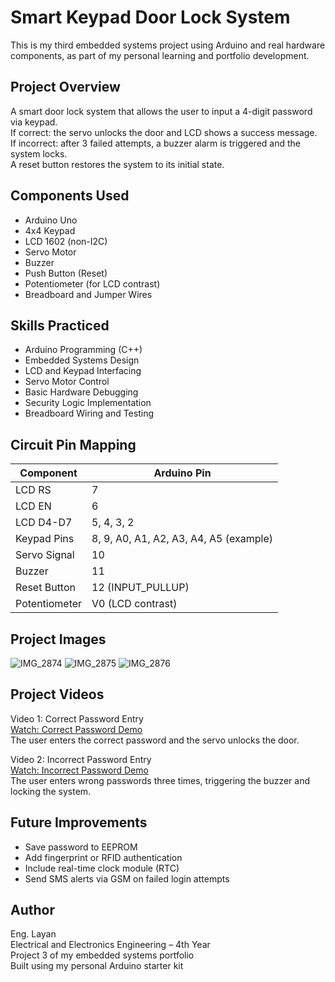 # Smart Keypad Door Lock System

This is my third embedded systems project using Arduino and real hardware components, as part of my personal learning and portfolio development.

## Project Overview

A smart door lock system that allows the user to input a 4-digit password via keypad.  
If correct: the servo unlocks the door and LCD shows a success message.  
If incorrect: after 3 failed attempts, a buzzer alarm is triggered and the system locks.  
A reset button restores the system to its initial state.

## Components Used

- Arduino Uno  
- 4x4 Keypad  
- LCD 1602 (non-I2C)  
- Servo Motor  
- Buzzer  
- Push Button (Reset)  
- Potentiometer (for LCD contrast)  
- Breadboard and Jumper Wires

## Skills Practiced

- Arduino Programming (C++)  
- Embedded Systems Design  
- LCD and Keypad Interfacing  
- Servo Motor Control  
- Basic Hardware Debugging  
- Security Logic Implementation  
- Breadboard Wiring and Testing

## Circuit Pin Mapping

| Component     | Arduino Pin |
|---------------|-------------|
| LCD RS        | 7           |
| LCD EN        | 6           |
| LCD D4-D7     | 5, 4, 3, 2  |
| Keypad Pins   | 8, 9, A0, A1, A2, A3, A4, A5 (example) |
| Servo Signal  | 10          |
| Buzzer        | 11          |
| Reset Button  | 12 (INPUT_PULLUP) |
| Potentiometer | V0 (LCD contrast) |

## Project Images
![IMG_2874](https://github.com/user-attachments/assets/4ee22d94-734b-48f9-ba41-c6df57a787ff)
![IMG_2875](https://github.com/user-attachments/assets/cda2bee9-474c-4aaa-aeda-c34d600f5701)
![IMG_2876](https://github.com/user-attachments/assets/b6f069da-131b-40c4-ba51-714ec6643c74)

## Project Videos

Video 1: Correct Password Entry  
[Watch: Correct Password Demo](https://youtu.be/SjerBMjpxxc)  
The user enters the correct password and the servo unlocks the door.

Video 2: Incorrect Password Entry  
[Watch: Incorrect Password Demo](https://youtu.be/OfVIvtr_v-E)  
The user enters wrong passwords three times, triggering the buzzer and locking the system.

## Future Improvements

- Save password to EEPROM  
- Add fingerprint or RFID authentication  
- Include real-time clock module (RTC)  
- Send SMS alerts via GSM on failed login attempts

## Author

Eng. Layan  
Electrical and Electronics Engineering – 4th Year  
Project 3 of my embedded systems portfolio  
Built using my personal Arduino starter kit


